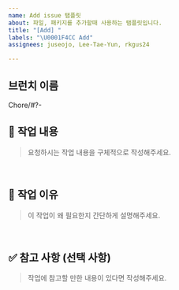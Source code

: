 ```yaml
---
name: Add issue 탬플릿
about: 파일, 패키지를 추가할때 사용하는 탬플릿입니다.
title: "[Add] "
labels: "\U0001F4CC Add"
assignees: juseojo, Lee-Tae-Yun, rkgus24

---
```


## 브런치 이름
Chore/#?-

## 📝 작업 내용
> 요청하시는 작업 내용을 구체적으로 작성해주세요.

<br>

## 🤔 작업 이유
> 이 작업이 왜 필요한지 간단하게 설명해주세요.

<br>

## ✅ 참고 사항 (선택 사항)
> 작업에 참고할 만한 내용이 있다면 작성해주세요.

